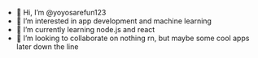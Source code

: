 - 👋 Hi, I’m @yoyosarefun123
- 👀 I’m interested in app development and machine learning 
- 🌱 I’m currently learning node.js and react
- 💞️ I’m looking to collaborate on nothing rn, but maybe some cool apps later down the line

<!---
yoyosarefun123/yoyosarefun123 is a ✨ special ✨ repository because its `README.md` (this file) appears on your GitHub profile.
You can click the Preview link to take a look at your changes.
--->
